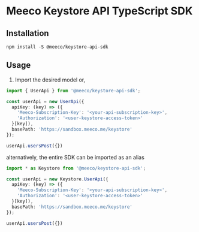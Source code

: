 # Meeco Keystore API TypeScript SDK

## Installation

`npm install -S @meeco/keystore-api-sdk`

## Usage

1. Import the desired model or,

```ts
import { UserApi } from '@meeco/keystore-api-sdk';

const userApi = new UserApi({
  apiKey: (key) => ({
    'Meeco-Subscription-Key': '<your-api-subscription-key>',
    'Authorization': '<user-keystore-access-token>'
  }[key]),
  basePath: 'https://sandbox.meeco.me/keystore'
});

userApi.usersPost({})
```

alternatively, the entire SDK can be imported as an alias

```ts
import * as Keystore from '@meeco/keystore-api-sdk';

const userApi = new Keystore.UserApi({
  apiKey: (key) => ({
    'Meeco-Subscription-Key': '<your-api-subscription-key>',
    'Authorization': '<user-keystore-access-token>'
  }[key]),
  basePath: 'https://sandbox.meeco.me/keystore'
});

userApi.usersPost({})
```
